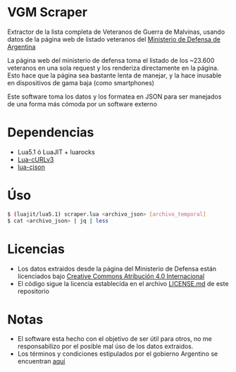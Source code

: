 # VGM Scraper
Extractor de la lista completa de Veteranos de Guerra de Malvinas, usando datos de
la página web de listado veteranos del [Ministerio de Defensa de Argentina](https://veteranos.defensa.gob.ar/)

La página web del ministerio de defensa toma el listado de los ~23.600 veteranos en una sola
request y los renderiza directamente en la página. Esto hace que la página sea bastante lenta
de manejar, y la hace inusable en dispositivos de gama baja (como smartphones)

Este software toma los datos y los formatea en JSON para ser manejados de una forma más cómoda
por un software externo

# Dependencias
- Lua5.1 ó LuaJIT + luarocks
- [Lua-cURLv3](https://github.com/Lua-cURL/Lua-cURLv3) 
- [lua-cjson](https://github.com/mpx/lua-cjson)

# Úso
```sh
$ (luajit/lua5.1) scraper.lua <archivo_json> [archivo_temporal]
$ cat <archivo_json> | jq | less
```

# Licencias
- Los datos extraidos desde la página del Ministerio de Defensa están licenciados bajo
[Creative Commons Atribución 4.0 Internacional](https://creativecommons.org/licenses/by/4.0/deed.es) 
- El código sigue la licencia establecida en el archivo
[LICENSE.md](./LICENSE.md) de este repositorio

# Notas
- El software esta hecho con el objetivo de ser útil para otros, no me responsabilizo por el 
posible mal úso de los datos extraidos.
- Los términos y condiciones estipulados por el gobierno Argentino se encuentran
[aquí](https://www.argentina.gob.ar/terminos-y-condiciones)
